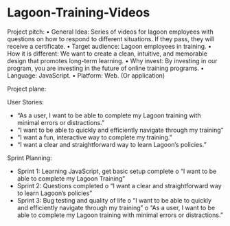 # Lagoon-Training-Videos

Project pitch:
• General Idea: Series of videos for lagoon employees with questions on how to
respond to different situations. If they pass, they will receive a certificate.
• Target audience: Lagoon employees in training.
• How it is different: We want to create a clean, intuitive, and memorable design
that promotes long-term learning.
• Why invest: By investing in our program, you are investing in the future of online
training programs.
• Language: JavaScript.
• Platform: Web. (Or application)



Project plane:

User Stories:
- “As a user, I want to be able to complete my Lagoon training with minimal errors
or distractions.”
- “I want to be able to quickly and efficiently navigate through my training”
- “I want a fun, interactive way to complete my training.”
- “I want a clear and straightforward way to learn Lagoon’s policies.”


Sprint Planning:
- Sprint 1: Learning JavaScript, get basic setup complete
o “I want to be able to complete my Lagoon Training”
- Sprint 2: Questions completed
o “I want a clear and straightforward way to learn Lagoon’s policies”
- Sprint 3: Bug testing and quality of life
o “I want to be able to quickly and efficiently navigate through my training”
o “As a user, I want to be able to complete my Lagoon training with minimal
errors or distractions.”
